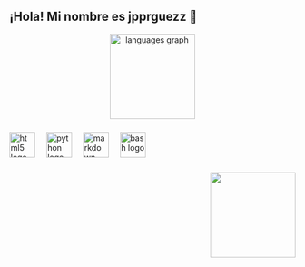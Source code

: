<h2 align="left">¡Hola! Mi nombre es jpprguezz 👋</h2>

<div align="center">
  <img src="https://github-readme-stats.vercel.app/api/top-langs?username=jpprguezz&locale=es&hide_title=false&layout=compact&card_width=320&langs_count=5&theme=dracula&hide_border=false" height="150" alt="languages graph"  />
</div>

###

<div align="left">
  <img src="https://cdn.jsdelivr.net/gh/devicons/devicon/icons/html5/html5-original.svg" height="45" alt="html5 logo"  />
  <img width="12" />
  <img src="https://cdn.jsdelivr.net/gh/devicons/devicon/icons/python/python-original.svg" height="45" alt="python logo"  />
  <img width="12" />
  <img src="https://cdn.jsdelivr.net/gh/devicons/devicon/icons/markdown/markdown-original.svg" height="45" alt="markdown logo"  />
  <img width="12" />
  <img src="https://cdn.jsdelivr.net/gh/devicons/devicon/icons/bash/bash-original.svg" height="45" alt="bash logo"  />
</div>

###

<img align="right" height="150" src="https://i.pinimg.com/originals/c5/9c/2f/c59c2f26e69a8e6258bc323a455e5d58.gif"  />



###
